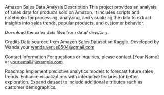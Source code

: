 Amazon Sales Data Analysis
Description
This project provides an analysis of sales data for products sold on Amazon. It includes scripts and notebooks for processing, analyzing, and visualizing the data to extract insights into sales trends, popular products, and customer behavior.

Download the sales data files from data/ directory.

Credits
Data sourced from Amazon Sales Dataset on Kaggle. Developed by Wanda your wanda.venus0504@gmail.com

Contact Information
For questions or inquiries, please contact [Your Name] at your.email@example.com.

Roadmap
Implement predictive analytics models to forecast future sales trends. Enhance visualizations with interactive features for better exploration. Expand dataset to include additional attributes such as customer demographics.
